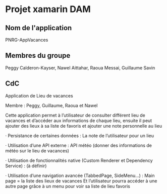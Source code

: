 # Projet xamarin DAM

## Nom de l'application
PNRG-AppVacances 

## Membres du groupe
Peggy Calderon-Kayser, Nawel Aittahar, Raoua Messai, Guillaume Savin

## CdC
Application de Lieu de vacances  

Membre : Peggy, Guillaume, Raoua et Nawel  

Cette application permet à l’utilisateur de consulter différent lieu de vacances et d’accéder aux informations de chaque lieu, ensuite il peut ajouter des lieux à sa liste de favoris et ajouter une note personnelle au lieu  

· Persistance de certaines données : La note de l’utilisateur pour un lieu  

· Utilisation d’une API externe : API météo (donner des informations de météo sur le lieu de vacances)  

· Utilisation de fonctionnalités native (Custom Renderer et Dependency Service) : (à définir)  

· Utilisation d’une navigation avancée (TabbedPage, SideMenu…) : Main page = la liste des lieux de vacances Et l’utilisateur pourra accéder à une autre page grâce à un menu pour voir sa liste de lieu favoris  

## 
